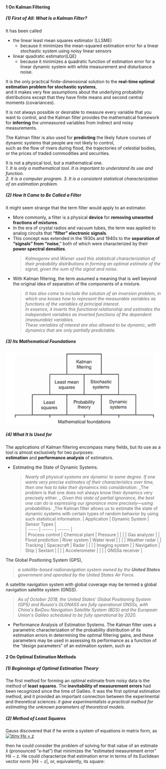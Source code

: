 #### 1 On Kalman Filtering
##### (1) First of All: What Is a Kalman Filter?
It has been called 
  - the linear least mean squares estimator (LLSME) 
    - because it minimizes the mean-squared estimation error for a linear stochastic system using noisy linear sensors
  - linear quadratic estimator(LQE)  
    - because it minimizes a quadratic function of estimation error for a linear dynamic system with white measurement and disturbance noise.

It is the only practical finite-dimensional solution to the __real-time optimal estimation problem for stochastic systems__,  
and it makes very few assumptions about the underlying probability distributions except that they have finite means and second central moments (covariances).

It is not always possible or desirable to measure every variable that you want to control, and the Kalman filter
provides the mathematical framework for __inferring__ the unmeasured variables from indirect and noisy measurements.

The Kalman filter is also used for __predicting__ the likely future courses of dynamic systems that people are not likely to control,   
such as the flow of rivers during flood, the trajectories of celestial bodies, or the prices of traded commodities and securities. 

It is not a physical tool, but a mathematical one.  
_1. It is only a mathematical tool. It is important to understand its use and function._  
_2. It is a computer program._
_3. It is a consistent statistical characterization of an estimation problem._

##### (2) How It Came to Be Called a Filter  
It might seem strange that the term filter would apply to an estimator.  
- More commonly, a filter is a physical __device__ for __removing unwanted fractions of mixtures__.  
- In the era of crystal radios and vacuum tubes, the term was applied to analog circuits that __“filter” electronic signals__.
- This concept was extended in the 1930s and 1940s to the __separation of “signals” from “noise__,” both of which were characterized by their __power spectral densities__.
  > _Kolmogorov and Wiener used this statistical characterization of their probability distributions in forming an optimal estimate of the signal, given the sum of the signal and noise_.
- With Kalman filtering, the term assumed a meaning that is well beyond the original idea of separation of the components of a mixture. 
  > _It has also come to include the solution of an inversion problem, in which one knows how to represent the measurable variables as functions of the variables of principal interest._  
  > _In essence, it inverts this functional relationship and estimates the independent variables as inverted functions of the dependent (measurable) variables._  
  > _These variables of interest are also allowed to be dynamic, with dynamics that are only partially predictable._
  
##### (3) Its Mathematical Foundations
![Foundational concepts in Kalman filtering](https://github.com/workspedia/Kalman/blob/master/Foundational%20concepts%20in%20Kalman%20filtering.PNG)
##### (4) What It Is Used for
The applications of Kalman filtering encompass many fields, but its use as a tool is almost exclusively for two purposes:   
__estimation__ and __performance analysis__ of estimators.  
- Estimating the State of Dynamic Systems.
  > _Nearly all physical systems are dynamic to some degree._
  > _If one wants very precise estimates of their characteristics over time, then one has to take their dynamics into consideration._
  > _The problem is that one does not always know their dynamics very precisely either. _
  > _Given this state of partial ignorance, the best one can do is expressing our ignorance more precisely—using probabilities._ 
  > _The Kalman filter allows us to estimate the state of dynamic systems with certain types of random behavior by using such statistical information. 
| Application      | Dynamic System | Sensor Types   |  
|      -----       |     ------     |     ------     |  
| Process control  | Chemical plant | Pressure       |
|                  |                | Gas analyzer   |
| Flood prediction | River system   | Water level    |
|                  |                | Weather radar  |
| Tracking         | Spacecraft     | Radar          |
|                  |                | Imaging system |
| Navigation       | Ship           | Sextant        |
|                  |                | Accelerometer  |
|                  |                | GNSSa receiver |

The Global Positioning System (GPS),   
  > _a satellite-based radionavigation system owned by the __United States__ government and operated by the United States Air Force._  
  
A satellite navigation system with global coverage may be termed a global navigation satellite system (GNSS).   
  > _As of October 2018, the United States' Global Positioning System (GPS) and Russia's GLONASS are fully operational GNSSs, with China's BeiDou Navigation Satellite System (BDS) and the European Union's Galileo scheduled to be fully operational by 2020._
- Performance Analysis of Estimation Systems.
The Kalman filter uses a parametric characterization of the probability distribution of its estimation errors in determining the optimal filtering gains, and these parameters may be used in assessing its performance as a function of the “design parameters” of an estimation system, such as
#### 2 On Optimal Estimation Methods
##### (1) Beginnings of Optimal Estimation Theory
The first method for forming an optimal estimate from noisy data is the method of __least squares__. 
The __inevitability of measurement errors__ had been recognized since the time of Galileo.
It was the first optimal estimation method, and it provided an important connection between the experimental and theoretical sciences: _it gave experimentalists a practical method for estimating the unknown parameters of theoretical models_.
##### (2) Method of Least Squares
Gauss discovered that if he wrote a system of equations in matrix form, as  
<a href="https://www.codecogs.com/eqnedit.php?latex=\dpi{300}&space;\tiny&space;Hx&space;=&space;z" target="_blank"><img src="https://latex.codecogs.com/png.latex?\dpi{300}&space;\tiny&space;Hx&space;=&space;z" title="\tiny Hx = z" /></a>

then he could consider the problem of solving for that value of an estimate x̂ (pronounced
“x-hat”) that minimizes the “estimated measurement error” Hx̂ − z. He could
characterize that estimation error in terms of its Euclidean vector norm |Hx̂ − z|, or,
equivalently, its square:
